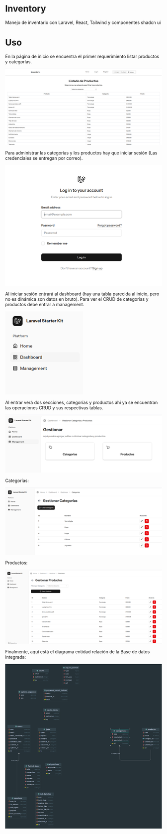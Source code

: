 # Inventory
Manejo de inventario con Laravel, React, Tailwind y componentes shadcn ui

# Uso
En la página de inicio se encuentra el primer requerimiento listar productos y categorías.

![Pagina de inicio](docs/images/laravel-inicio.png)

Para administrar las categorías y los productos hay que iniciar sesión (Las credenciales se entregan por correo).

![Inicio de sesión](docs/images/laravel-login.png)

Al iniciar sesión entrará al dashboard (hay una tabla parecida al inicio, pero no es dinámica son datos en bruto).
Para ver el CRUD de categorías y productos debe entrar a management.

![Dashboard](docs/images/laravel-dashboard.png)

Al entrar verá dos secciones, categorías y productos ahi ya se encuentran las operaciones CRUD y sus respectivas tablas.

![Management](docs/images/laravel-management.png)

Categorías:

![Categorías](docs/images/laravel-categorias.png)

Productos:

![Productos](docs/images/laravel-productos.png)

Finalmente, aquí está el diagrama entidad relación de la Base de datos integrada:

![Diagrama entidad relación](docs/images/inventory.png)


